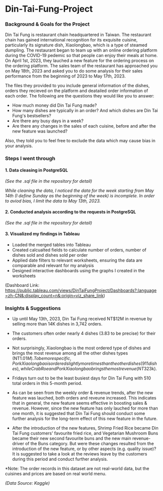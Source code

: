 # Din-Tai-Fung-Project

### Background & Goals for the Project
Din Tai Fung is restaurant chain headquartered in Taiwan. The restaurant chain has gained international recognition for its exquisite cuisine, particularly its signature dish, Xiaolongbao, which is a type of steamed dumpling. The restaurant began to team up with an online ordering platform during the COVID-19 pedemic so that people can enjoy their meals at home. On April 1st, 2023, they lauched a new feature for the ordering process on the ordering platform. The sales team of the restaurant has approached you on May 18th, 2023 and asked you to do some analysis for their sales performance from the beginning of 2023 to May 17th, 2023.

The files they provided to you include general information of the dishes, orders they recieved on the platform and deatailed order information of each order. The following are the questions they would like you to answer:

* How much money did Din Tai Fung made?
* How many dishes are typically in an order? And which dishes are Din Tai Fung's bestsellers?
* Are there any busy days in a week?
* Are there any changes in the sales of each cuisine, before and after the new feature was launched?

Also, they told you to feel free to exclude the data which may cause bias in your analysis.

### Steps I went through
#### 1. Data cleasing in PostgreSQL
   _(See the .sql file in the repository for detail)_

_While cleaning the data, I noticed the data for the week starting from May 14th (I define Sunday as the beginning of the week) is incomplete. In order to aviod bias, I limit the data to May 13th, 2023._

#### 2. Conducted analysis according to the requests in PostgreSQL
   _(See the .sql file in the repository for detail)_

#### 3. Visualized my findings in Tableau 
* Loaded the merged tables into Tableau
* Created calcualted fields to calculate number of orders, number of dishes sold and dishes sold per order
* Applied date filters to relevant worksheets, ensuring the data are comparable and relevant for my analysis
* Designed interactive dashboards using the graphs I created in the worksheets

(Dashboard Link: https://public.tableau.com/views/DinTaiFungProject/Dashboards?:language=zh-CN&:display_count=n&:origin=viz_share_link)

### Insights & Suggestions

* Up until May 13th, 2023, Din Tai Fung received NT$12M in revenue by selling more than 14K dishes in 3,742 orders.

* The customers often order nearly 4 dishes (3.83 to be precise) for their orders.

* Not surprisingly, Xiaolongbao is the most ordered type of dishes and brings the most revenue among all the other dishes types (NT$1.01M). To be more specific, Pork Xiaolongbao is ordered slightly more times than the other dishes (911 dishes), while Crab Roe and Pork Xiaolongbao brings the most revenue (NT$323k).

* Fridays turn out to be the least busiest days for Din Tai Fung with 510 total orders in this 5-month period.

* As can be seen from the weekly order & revenue trends, after the new feature was lauched, both orders and reveune increased. This indicates that in general, the new feature seems effective in boosting sales & revenue. However, since the new feature has only lauched for more than one month, it is suggested that Din Tai Fung should conduct some further analysis for the long-term effect of this new feature in the future.  

* After the introduction of the new features, Shrimp Fried Rice became Din Tai Fung customers' favourite fried rice, and Vegetarian Mushroom Buns became their new second favourite buns and the new main revenue-driver of the Buns category. But were these changes resulted from the introduction of the new feature, or by other aspects (e.g. quality issue)? It is suggested to take a look at the reviews leave by the customers during this period and conduct further analysis.
   
*Note: The order records in this dataset are not real-world data, but the cuisines and prices are based on real world menu.

_(Data Source: Kaggle)_
